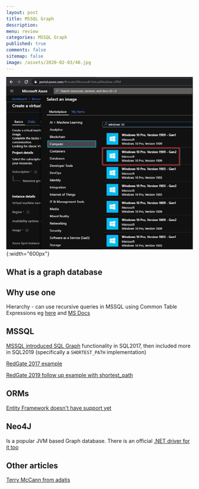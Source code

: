 ```yaml
---
layout: post
title: MSSQL Graph 
description: 
menu: review
categories: MSSQL Graph
published: true 
comments: false     
sitemap: false
image: /assets/2020-02-03/40.jpg
---
```


![alt text](/assets/2020-02-03/41.jpg "Choosing an image"){:width="600px"}

## What is a graph database

## Why use one

Hierarchy - can use recursive queries in MSSQL using Common Table Expressions eg [here](https://stackoverflow.com/questions/14518090/recursive-query-in-sql-server) and [MS Docs](https://docs.microsoft.com/en-us/sql/t-sql/queries/with-common-table-expression-transact-sql?view=sql-server-ver15)


## MSSQL

[MSSQL introduced SQL Graph](https://docs.microsoft.com/en-us/sql/relational-databases/graphs/sql-graph-overview?view=sql-server-ver15) functionality in SQL2017, then included more in SQL2019 (specifically a `SHORTEST_PATH` implementation)

[RedGate 2017 example](https://www.red-gate.com/simple-talk/sql/t-sql-programming/sql-graph-objects-sql-server-2017-good-bad/)

[RedGate 2019 follow up example with shortest_path](https://www.red-gate.com/simple-talk/sql/sql-development/sql-server-2019-graph-database-and-shortest_path/)

## ORMs

[Entity Framework doesn't have support yet](https://stackoverflow.com/questions/46733719/syntax-for-entity-framework-query-to-sql-server-2017-graph-database) 

## Neo4J

Is a popular JVM based Graph database. There is an official [.NET driver for it too](https://neo4j.com/developer/dotnet/)

## Other articles

[Terry McCann from adatis](https://adatis.co.uk/sql-server-2017-graph-data-processing-an-introduction/)
